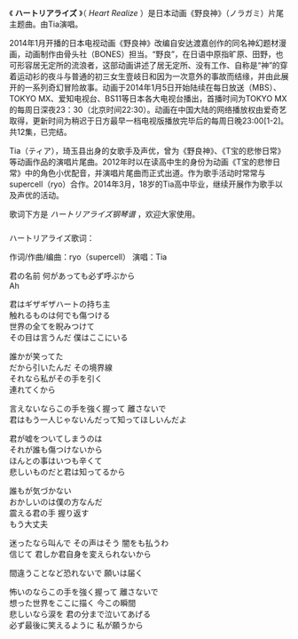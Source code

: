 

《 **ハートリアライズ** 》（ _Heart Realize_ ）是日本动画《野良神》（ノラガミ）片尾主题曲。由Tia演唱。

2014年1月开播的日本电视动画《野良神》改编自安达渡嘉创作的同名神幻题材漫画，动画制作由骨头社（BONES）担当。“野良”，在日语中原指旷原、田野，也可形容居无定所的流浪者，这部动画讲述了居无定所、没有工作、自称是“神”的穿着运动衫的夜斗与普通的初三女生壹岐日和因为一次意外的事故而结缘，并由此展开的一系列奇幻冒险故事。动画于2014年1月5日开始陆续在每日放送（MBS）、TOKYO
MX、爱知电视台、BS11等日本各大电视台播出，首播时间为TOKYO
MX的每周日深夜23：30（北京时间22:30）。动画在中国大陆的网络播放权由爱奇艺取得，更新时间为稍迟于日方最早一档电视版播放完毕后的每周日晚23:00[1-2]。共12集，已完结。

Tia（ティア），琦玉县出身的女歌手及声优，曾为《野良神》、《T宝的悲惨日常》等动画作品的演唱片尾曲。2012年时以在读高中生的身份为动画《T宝的悲惨日常》中的角色小优配音，并演唱片尾曲而正式出道。作为歌手活动时常常与supercell（ryo）合作。2014年3月，18岁的Tia高中毕业，继续开展作为歌手以及声优的活动。

歌词下方是 _ハートリアライズ钢琴谱_ ，欢迎大家使用。

###  
ハートリアライズ歌词：

作词/作曲/编曲：ryo（supercell） 演唱：Tia  
  
君の名前 何があっても必ず呼ぶから  
Ah

君はギザギザハートの持ち主  
触れるものは何でも傷つける  
世界の全てを睨みつけて  
その目は言うんだ 僕はここにいる

誰かが笑ってた  
だから引いたんだ その境界線  
それなら私がその手を引く  
連れてくから

言えないならこの手を強く握って 離さないで  
君はもう一人じゃないんだって知ってほしいんだよ

君が嘘をついてしまうのは  
それが誰も傷つけないから  
ほんとの事はいつも辛くて  
悲しいものだと君は知ってるから

誰もが気づかない  
おかしいのは僕の方なんだ  
震える君の手 握り返す  
もう大丈夫

迷ったなら叫んで その声はそう 闇をも払うわ  
信じて 君しか君自身を変えられないから

間違うことなど恐れないで 願いは届く

怖いのならこの手を強く握って 離さないで  
想った世界をここに描く 今この瞬間  
悲しいなら涙を 君の分まで泣いてあげる  
必ず最後に笑えるように 私が願うから

